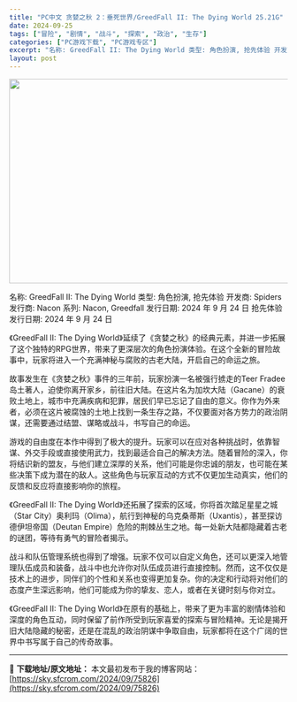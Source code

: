 ```yaml
---
title: "PC中文 贪婪之秋 2：垂死世界/GreedFall II: The Dying World 25.21G"
date: 2024-09-25
tags: ["冒险", "剧情", "战斗", "探索", "政治", "生存"]
categories: ["PC游戏下载", "PC游戏专区"]
excerpt: "名称: GreedFall II: The Dying World 类型: 角色扮演, 抢先体验 开发商: Spiders 发行商: Nacon 系列: Nacon, Greedfall 发行日期: 2024 年 9 月 24 日 抢先体验发行日期: 2024 年 9 月 24 日 《GreedFa&hellip;"
layout: post
---
```


<img class="aligncenter size-full wp-image-75827" src="https://sky.sfcrom.com/wp-content/uploads/2024/09/2024092501363251.webp" alt="" width="660" height="370" />

名称: GreedFall II: The Dying World
类型: 角色扮演, 抢先体验
开发商: Spiders
发行商: Nacon
系列: Nacon, Greedfall
发行日期: 2024 年 9 月 24 日
抢先体验发行日期: 2024 年 9 月 24 日

《GreedFall II: The Dying World》延续了《贪婪之秋》的经典元素，并进一步拓展了这个独特的RPG世界，带来了更深层次的角色扮演体验。在这个全新的冒险故事中，玩家将进入一个充满神秘与腐败的古老大陆，开启自己的命运之旅。

故事发生在《贪婪之秋》事件的三年前，玩家扮演一名被强行掳走的Teer Fradee岛土著人，迫使你离开家乡，前往旧大陆。在这片名为加坎大陆（Gacane）的衰败土地上，城市中充满疾病和犯罪，居民们早已忘记了自由的意义。你作为外来者，必须在这片被腐蚀的土地上找到一条生存之路，不仅要面对各方势力的政治阴谋，还需要通过结盟、谋略或战斗，书写自己的命运。

游戏的自由度在本作中得到了极大的提升。玩家可以在应对各种挑战时，依靠智谋、外交手段或直接使用武力，找到最适合自己的解决方法。随着冒险的深入，你将结识新的盟友，与他们建立深厚的关系，他们可能是你忠诚的朋友，也可能在某些决策下成为潜在的敌人。这些角色与玩家互动的方式不仅更加生动真实，他们的反馈和反应将直接影响你的旅程。

《GreedFall II: The Dying World》还拓展了探索的区域，你将首次踏足星星之城（Star City）奥利玛（Olima），航行到神秘的乌克桑蒂斯（Uxantis），甚至探访德伊坦帝国（Deutan Empire）危险的荆棘丛生之地。每一处新大陆都隐藏着古老的谜团，等待有勇气的冒险者揭示。

战斗和队伍管理系统也得到了增强。玩家不仅可以自定义角色，还可以更深入地管理队伍成员和装备，战斗中也允许你对队伍成员进行直接控制。然而，这不仅仅是技术上的进步，同伴们的个性和关系也变得更加复杂。你的决定和行动将对他们的态度产生深远影响，他们可能成为你的挚友、恋人，或者在关键时刻与你对立。

《GreedFall II: The Dying World》在原有的基础上，带来了更为丰富的剧情体验和深度的角色互动，同时保留了前作所受到玩家喜爱的探索与冒险精神。无论是揭开旧大陆隐藏的秘密，还是在混乱的政治阴谋中争取自由，玩家都将在这个广阔的世界中书写属于自己的传奇故事。

---
📖 **下载地址/原文地址：** 本文最初发布于我的博客网站：[https://sky.sfcrom.com/2024/09/75826](https://sky.sfcrom.com/2024/09/75826)

